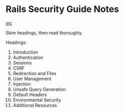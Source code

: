 # Rails Security Guide Notes
[src](https://guides.rubyonrails.org/security.html)

Skim headings, then read thoroughly.

Headings:

1. Introduction
2. Authentication
3. Sessions
4. CSRF
5. Redirection and Files
6. User Management
7. Injection
8. Unsafe Query Generation
9. Default Headers
10. Environmental Security
11. Additional Resources


